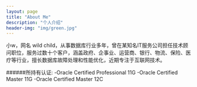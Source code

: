 ```yaml
---
layout: page
title: "About Me"
description: "个人介绍" 
header-img: "img/green.jpg"
---
```


小w，网名 wild child，从事数据库行业多年，曾在某知名IT服务公司担任技术顾问职位，服务过数十个客户，涵盖政府、企事业、运营商、银行、物流、保险、医疗等行业，擅长数据库故障处理和性能优化，近期专注于互联网技术。

######所持有认证:
-Oracle Certified Professional 11G
-Oracle Certified Master 11G
-Oracle Certified Master 12C








